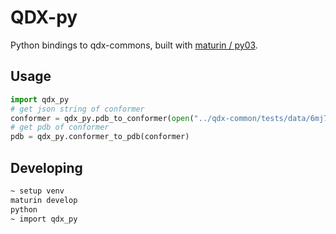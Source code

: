 # QDX-py

Python bindings to qdx-commons, built with [maturin / py03](https://pyo3.rs).

## Usage

``` python
import qdx_py
# get json string of conformer
conformer = qdx_py.pdb_to_conformer(open("../qdx-common/tests/data/6mj7.pdb").read())
# get pdb of conformer
pdb = qdx_py.conformer_to_pdb(conformer)
```

## Developing

``` sh
~ setup venv
maturin develop
python
~ import qdx_py
```
